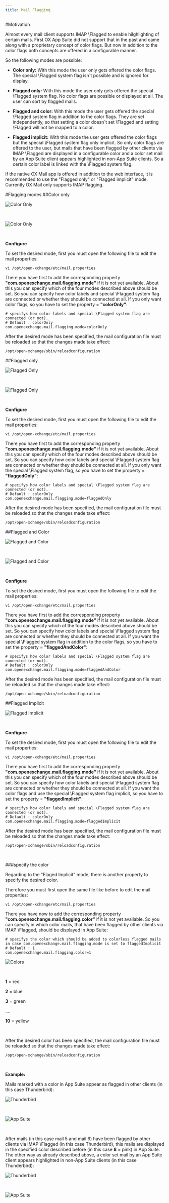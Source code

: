 ```yaml
---
title: Mail Flagging
---
```


#Motivation

Almost every mail client supports IMAP \Flagged to enable hilghlighting of certain mails. First OX App Suite did not support that in the past and came along with a proprietary concept of color flags. But now in addition to the color flags both concepts are offered in a configurable manner.

So the following modes are possible:

* **Color only:**
With this mode the user only gets offered the color flags. The special \Flagged system flag isn´t possible and is ignored for display.

* **Flagged only:**
With this mode the user only gets offered the special \Flagged system flag. No color flags are possible or displayed at all. The user can sort by flagged mails.

* **Flagged and color:**
With this mode the user gets offered the special \Flagged system flag in addition to the color flags. They are set independently, so that setting a color doesn´t set \Flagged and setting \Flagged will not be mapped to a color. 

* **Flagged implicit:**
With this mode the user gets offered the color flags but the special \Flagged system flag only implicit. So only color flags are offered to the user, but mails that have been flagged by other clients via IMAP \Flagged are displayed in a configurable color and a color set mail by an App Suite client appears highlighted in non-App Suite clients. So a certain color label is linked with the \Flagged system flag. 

If the native OX Mail app is offered in addition to the web interface, it is recommended to use the "Flagged only" or "Flagged implicit" mode. Currently OX Mail only supports IMAP flagging.



#Flagging modes
##Color only

![Color Only](mail_flagging/cob.png "Color Only")

<br />

![Color Only](mail_flagging/co2.png "Color Only")

<br />

**Configure**

To set the desired mode, first you must open the following file to edit the mail properties:

```
vi /opt/open-xchange/etc/mail.properties 
```

There you have first to add the corresponding property **"com.openexchange.mail.flagging.mode"** if it is not yet available. About this you can specify which of the four modes described above should be set. So you can specify how color labels and special \Flagged system flag are connected or whether they should be connected at all. If you only want color flags, so you have to set the property = **"colorOnly"**:

```
# specifys how color labels and special \Flagged system flag are connected (or not).
# Default : colorOnly
com.openexchange.mail.flagging.mode=colorOnly
```

After the desired mode has been specified, the mail configuration file must be reloaded so that the changes made take effect:

```
/opt/open-xchange/sbin/reloadconfiguration
```


##Flagged only 

![Flagged Only](mail_flagging/fob.png "Flagged Only")

<br />

![Flagged Only](mail_flagging/fo2.png "Flagged Only")

<br />

**Configure** 

To set the desired mode, first you must open the following file to edit the mail properties:

```
vi /opt/open-xchange/etc/mail.properties 
```

There you have first to add the corresponding property **"com.openexchange.mail.flagging.mode"** if it is not yet available. About this you can specify which of the four modes described above should be set. So you can specify how color labels and special \Flagged system flag are connected or whether they should be connected at all. If you only want the special \Flagged system flag, so you have to set the property = **"flaggedOnly"**:

```
# specifys how color labels and special \Flagged system flag are connected (or not).
# Default : colorOnly
com.openexchange.mail.flagging.mode=flaggedOnly
```

After the desired mode has been specified, the mail configuration file must be reloaded so that the changes made take effect:

```
/opt/open-xchange/sbin/reloadconfiguration
```


##Flagged and Color

![Flagged and Color](mail_flagging/facb.png "Flagged and Color")

<br />


![Flagged and Color](mail_flagging/fac2.png "Flagged and Color")

<br />

**Configure**  

To set the desired mode, first you must open the following file to edit the mail properties:

```
vi /opt/open-xchange/etc/mail.properties 
```
There you have first to add the corresponding property **"com.openexchange.mail.flagging.mode"** if it is not yet available. About this you can specify which of the four modes described above should be set. So you can specify how color labels and special \Flagged system flag are connected or whether they should be connected at all. If you want the special \Flagged system flag in addition to the color flags, so you have to set the property = **"flaggedAndColor"**:

```
# specifys how color labels and special \Flagged system flag are connected (or not).
# Default : colorOnly
com.openexchange.mail.flagging.mode=flaggedAndColor
```

After the desired mode has been specified, the mail configuration file must be reloaded so that the changes made take effect:

```
/opt/open-xchange/sbin/reloadconfiguration
```

##Flagged Implicit 

![Flagged Implicit](mail_flagging/cob.png "Flagged Implicit")

<br />

**Configure** 

To set the desired mode, first you must open the following file to edit the mail properties:

```
vi /opt/open-xchange/etc/mail.properties 
```

There you have first to add the corresponding property **"com.openexchange.mail.flagging.mode"** if it is not yet available. About this you can specify which of the four modes described above should be set. So you can specify how color labels and special \Flagged system flag are connected or whether they should be connected at all. If you want the color flags and use the special \Flagged system flag implicit, so you have to set the property =  **"flaggedImplicit"**:

```
# specifys how color labels and special \Flagged system flag are connected (or not).
# Default : colorOnly
com.openexchange.mail.flagging.mode=flaggedImplicit
```

After the desired mode has been specified, the mail configuration file must be reloaded so that the changes made take effect:

```
/opt/open-xchange/sbin/reloadconfiguration
```

<br />

###specify the color

Regarding to the "Flaged Implicit" mode, there is another property to specify the desired color.

Therefore you must first open the same file like before to edit the mail properties: 

```
vi /opt/open-xchange/etc/mail.properties 
```

There you have now to add the corresponding property **"com.openexchange.mail.flagging.color"** if it is not yet available. So you can specify in which color mails, that have been flagged by other clients via IMAP \Flagged, should be displayed in App Suite:

```
# specifys the color which should be added to colorless flagged mails in case com.openexchange.mail.flagging.mode is set to flaggedImplicit
# Default : 1
com.openexchange.mail.flagging.color=1
```
![Colors](mail_flagging/colors.png "possible colors")

<br />

 **1** = red 

 **2** = blue

 **3** = green
 
 .... 

**10** = yellow

<br />

After the desired color has been specified, the mail configuration file must be reloaded so that the changes made take effect:

```
/opt/open-xchange/sbin/reloadconfiguration
```

<br />

**Example:** 

Mails marked with a color in App Suite appear as flagged in other clients (in this case Thunderbird):


![Thunderbird](mail_flagging/AS1.png "Thunderbird")

<br />

![App Suite](mail_flagging/TB1.png "App Suite")

<br />

After mails (in this case mail 5 and mail 6) have been flagged by other clients via IMAP \Flagged (in this case Thunderbird), this mails  are displayed in the specified color described before (in this case **8** = pink) in App Suite. The other way as already described above, a color set mail by an App Suite client appears highlighted in non-App Suite clients (in this case Thunderbird):


![Thunderbird](mail_flagging/TB2.png "Thunderbird")

<br />

![App Suite](mail_flagging/AS2.png "App Suite")

 


